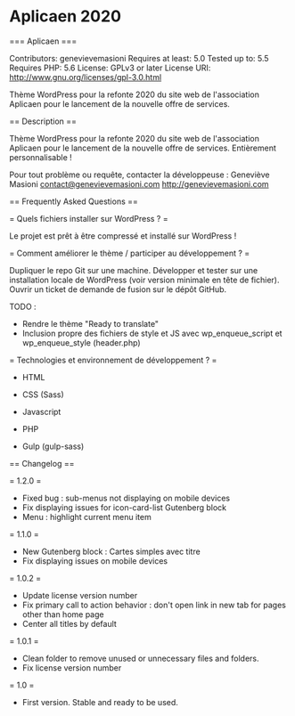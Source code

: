 # Aplicaen 2020

=== Aplicaen ===

Contributors: genevievemasioni
Requires at least: 5.0
Tested up to: 5.5
Requires PHP: 5.6
License: GPLv3 or later
License URI: http://www.gnu.org/licenses/gpl-3.0.html

Thème WordPress pour la refonte 2020 du site web de l'association Aplicaen
pour le lancement de la nouvelle offre de services.

== Description ==

Thème WordPress pour la refonte 2020 du site web de l'association Aplicaen
pour le lancement de la nouvelle offre de services.
Entièrement personnalisable !

Pour tout problème ou requête, contacter la développeuse :
Geneviève Masioni
contact@genevievemasioni.com
http://genevievemasioni.com

== Frequently Asked Questions ==

= Quels fichiers installer sur WordPress ? =

Le projet est prêt à être compressé et installé sur WordPress !

= Comment améliorer le thème / participer au développement ? =

Dupliquer le repo Git sur une machine.
Développer et tester sur une installation locale de WordPress (voir version minimale en tête de fichier).
Ouvrir un ticket de demande de fusion sur le dépôt GitHub.

TODO :
- Rendre le thème "Ready to translate"
- Inclusion propre des fichiers de style et JS avec wp_enqueue_script et wp_enqueue_style (header.php)

= Technologies et environnement de développement ? =

- HTML
- CSS (Sass)
- Javascript
- PHP

- Gulp (gulp-sass)

== Changelog ==

= 1.2.0 =
* Fixed bug : sub-menus not displaying on mobile devices
* Fix displaying issues for icon-card-list Gutenberg block
* Menu : highlight current menu item


= 1.1.0 =
* New Gutenberg block : Cartes simples avec titre
* Fix displaying issues on mobile devices

= 1.0.2 =
* Update license version number
* Fix primary call to action behavior : don't open link in new tab for pages other than home page
* Center all titles by default

= 1.0.1 =
* Clean folder to remove unused or unnecessary files and folders.
* Fix license version number

= 1.0 =
* First version. Stable and ready to be used.
